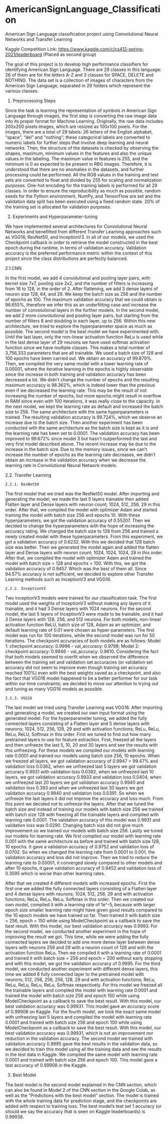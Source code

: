# AmericanSignLanguage_Classification
American Sign Language classification project using Convolutional Neural Networks and Transfer Learning

Kaggle Competition Link: https://www.kaggle.com/c/cs412-spring-2021/leaderboard (Placed as second group)

The goal of this project is to develop high performance classifiers for identifying American Sign Language. There are 29 classes in this language: 26 of them are for the letters A-Z and 3 classes for SPACE, DELETE and NOTHING. The data set is a collection of images of characters from the American Sign Language, separated in 29 folders which represent the various classes.

1.	Preprocessing Steps

Since the task is learning the representation of symbols in American Sign Language through images, the first step is converting the raw image data into its proper format for Machine Learning. Originally, the raw data includes 200x200 pixels images, which are resized as 100x100 pixels. For the images, there are a total of 29 labels: 26 letters of the English alphabet, “space”, “del” and “nothing”; these categorical labels are converted to numeric labels for further steps that involve deep learning and neural networks. Then, the structure of the datasets is checked by observing the shapes, maximum, minimum values in the features and also the unique values in the labeling. The maximum value in features is 255, and the minimum is 0 as expected to be present in RBG images. Therefore, it is understood that there are no anomalies in the datasets, and further processing could be performed. All the RGB values in the training and test sets are converted to float and divided by 255 for scaling and normalization purposes. One-hot encoding for the training labels is performed for all 29 classes. In order to ensure the reproducibility as much as possible, random seeds for the Python environment, NumPy, and TensorFlow are set and the validation data split has been executed using a fixed random state. 20% of the training set is allocated for validation purposes. 

2.	Experiments and Hyperparameter-tuning

We have implemented several architectures for Convolutional Neural Networks and benefitted from different Transfer Learning approaches such as VGG16, ResNet50, and InceptionV3. In all of our models, we used the Checkpoint callback in order to retrieve the model constructed in the best epoch during the runtime, in terms of validation accuracy. Validation accuracy is the preferred performance metric within the context of this project since the class distributions are perfectly balanced.  

  2.1.CNN

In the first model, we add 4 convolutional and pooling layer pairs, with kernel size 7x7, pooling size 2x2, and the number of filters is increasing from 16 to 128, in the order of 2. After flattening, we add 3 dense layers of neuron size 128, 64, and 29. We keep the batch size as 256 and the number of epochs as 100. The maximum validation accuracy that we could obtain is 96.655%, therefore we infer this as an underfitting case and increase the number of convolutional layers in the further models.
In the second model, we add 2 more convolutional and pooling layer pairs, but starting from the number of filters 8 and doubling in each layer, up to 256. Within this new architecture, we tried to explore the hyperparameter space as much as possible. The second model is the best model we have experimented with. Until the last layer, only the non-linear activation function ReLu is used while in the last dense layer of 29 neurons we have used softmax activation function since we have multiple classes. This makes a total number of 3,756,333 parameters that are all trainable. We used a batch size of 128 and 100 epochs have been carried out. We obtain an accuracy of 99.879%. 
Then, we compiled the very same model with a lower learning rate of 0.00001, where the iterative learning in the epochs is highly observable since the increase in both training and validation accuracy has been decreased a lot. We didn’t change the number of epochs and the resulting maximum accuracy is 98.362%, which is indeed lower than the previous even if we decreased the learning rate. This may be the result of not increasing the number of epochs, but more epochs might result in overflow in RAM since even with 100 iterations, it was really close to the capacity.
In the next model, we kept the learning rate as default and increased the batch size to 256. The same architecture with the same hyperparameters is trained. The resulting validation accuracy is 99.724%, which we observe an increase due to the batch size.
Then another experiment has been conducted with the same architecture as the batch size is kept as it is and the learning rate has been set to 0.0001. The validation accuracy has been improved to 99.672% since model 3 but hasn’t outperformed the last and very first model described above. The recent increase may be due to the increase in the batch size. Due to the memory issues, since we can’t increase the number of epochs as the learning rate decreases, we didn’t obtain an increase in the validation accuracy when we decrease the learning rate in Convolutional Neural Network models.

  2.2. Transfer Learning

    2.2.1. ResNet50
    
  The first model that we tried was the ResNet50 model. After importing and generating the model, we made the last 5 layers trainable then added Flatten layer and Dense layers with neuron count; 1024, 512, 256, 29 in this order. After that, we compiled the model with optimizer Adam and started training the model with batch size 256 and epochs 10. With these hyperparameters, we got the validation accuracy of 0.55207.
Then we decided to change the hyperparameters with the hope of increasing the accuracy rating. We changed the batch size to 128 from 256 and trained a newly created model with these hyperparameters. From this experiment, we got a validation accuracy of 0.6232. With this we decided that 128 batch size was better.
Then we generated the model again and added the flatten layer and Dense layers with neuron count; 1024, 1024, 1024, 29 in this order. After that, we compiled the model with optimizer Adam and trained the model with batch size = 128 and epochs = 100. With this, we got the validation accuracy of 0.9457. Which was the best of them all. Since 94.57% accuracy is not sufficient, we decided to explore other Transfer Learning methods such as InceptionV3 and VGG16.

    2.2.2. InceptionV3

  Two InceptionV3 models were trained for our classification task. The first model used the weights of InceptionV3 without making any layers of it trainable, and it had 3 Dense layers with 1024 neurons. For the second model, the last 5 layers of InceptionV3 were made to be trainable, and it had 3 Dense layers with 128, 256, and 512 neurons. For both models, non-linear activation function ReLU, batch size of 128, Adam as an optimizer, and default learning rate of 0.01 were chosen as hyper-parameters. The first model was run for 100 iterations, while the second model was run for 50 iterations. The checkpoint accuracies of both models are as follows: Model 1: checkpoint accuracy: 0.9996 - val_accuracy: 0.9798; Model 2: checkpoint accuracy: 0.9946 - val_accuracy: 0.9610. Considering the fact that both models seemed to overfit when we observed the difference between the training set and validation set accuracies (or validation set accuracy did not seem to improve even though training set accuracy reached 100%) even with the best weights saved as a checkpoint, and also the fact that VGG16 model happened to be a better performer for our task within our time constraints; we decided to move our attention to trying out and tuning as many VGG16 models as possible. 

    2.2.3. VGG16

  The last model we tried using Transfer Learning was VGG16. After importing and generating a model, we created our own input format using the generated model. For the hyperparameter tuning, we added the fully connected layers consisting of a Flatten layer and 5 dense layers with neurons; 1024, 512, 256, 128, 29 and with activation functions; ReLu, ReLu, ReLu, ReLU, Softmax in this order. First we tuned to find out how many pretrained layers to use for feature extraction. First, freezed all the layers and then unfreeze the last 5, 10, 20 and 30 layers and see the results with this unfreezing. For these models we compiled our models with learning rate 0.0001 and trained our models using batch size 256, 10 epochs. When we freezed all layers, we got validation accuracy of 0.9947 = 99.47% and validation loss 0.0362, when we unfreezed last 5 layers we got validation accuracy 0.9931 with validation loss 0.0392, when we unfreezed last 10 layers, we got validation accuracy 0.9933 and validation loss 0.0404, when we unfreezed last 20 layers we got validation accuracy 0.9940 and validation loss 0.393 and when we unfreezed last 30 layers we got validation accuracy 0.9940 and validation loss 0.0391. So when we unfreeze the last layers it did not improve the accuracy and loss much. From this point we decided not to unfreeze the layers. After that we tuned the batch size and instead of training our models with batch size 256 we trained with batch size 128 with freezing all the trainable layers and compiled with learning rate 0.0001. The validation accuracy of this model was 0.9931 and validation loss was 0.0290. Changing batch size did not give much improvement so we trained our models with batch size 256. Lastly we tuned our models for learning rate. We first compiled our model with learning rate 0.001 with the same architecture as before and trained with batch size 128, 10 epochs. It gave a validation accuracy of 0.9752 and validation loss of 0.0702. So when we changed the learning rate from 0.0001 to 0.001, the validation accuracy and loss did not improve. Then we tried to reduce the learning rate to 0.00001, it converged slowly compared to other models and after 10 epochs, it gave validation accuracy of 0.9452 and validation loss of 0.3595 which is worse than other learning rates. 

  After that we created 4 different models with increased epochs. First the first one we added the fully connected layers consisting of a Flatten layer and 4 dense layers with neurons; 1024, 512, 256, 29 and with activation functions; ReLu, ReLu, ReLu, Softmax in this order. Then we created our own model, compiled it with a learning rate of 1e^-5, because with larger epoch size smaller learning rate might have given good results compared to the 10 epoch models we have trained so far. Then trained it with batch size = 256, epoch = 150 while using ModelCheckpoint as a callback to save the best result. With this model, our best validation accuracy was 0.9993.
	For the second model, we conducted another experiment in the hope of improving the result we got. This time, while we were adding the fully connected layers we decided to add one more dense layer between dense layers with neurons 256 and 29 with a neuron count of 128 and with the activation function ReLu. Then we compiled it with a learning rate of 0.0001 and trained it with batch size = 256 and epoch = 200 without early stopping and with this model, we got the validation accuracy of 0.9995.
	For the third model, we conducted another experiment with different dense layers, this time we added 6 fully connected layer to the pretrained model with neurons; 512, 256, 256, 256, 128, 29 and with activation functions; ReLu, ReLu, ReLu, ReLu, ReLu, Softmax respectively. For this model we freezed all the trainable layers and compiled the model with learning rate 0.0001 and trained the model with batch size 256 and epoch 150 while using ModelCheckpoint as a callback to save the best result. With this model, our best validation accuracy was 0.99931. This model gave an accuracy score of 0.99908 on Kaggle.
	For the fourth model, we took the exact same model with unfreezing last 5 layers and compiled the model with learning rate 0.0001 and trained with batch size 256 and epoch 100 while using ModelCheckpoint as a callback to save the best result. With this model, our best validation accuracy was 0.99931, which is not an improvement nor reduction in the validation accuracy.
	The second model we trained with validation accuracy 0.9995 gave the best results in the validation data, so we decided to train this model using all the training data and see the results in the test data in Kaggle. We compiled the same model with learning rate 0.0001 and trained with batch size 256 and epoch 100. This model gave a test accuracy of 0.99908 in the Kaggle.
  
3.	Best Model

The best model is the second model explained in the CNN section, which can also be found in Model 2 of the CNN section in the Google Colab, as well as the “Predictions with the best model” section. The model is trained with the whole training data for prediction stage, and the checkpoints are added with respect to training loss. The best model’s test set 1 accuracy (or should we say the accuracy that is seen on Kaggle leaderboards) is 0.99938.

